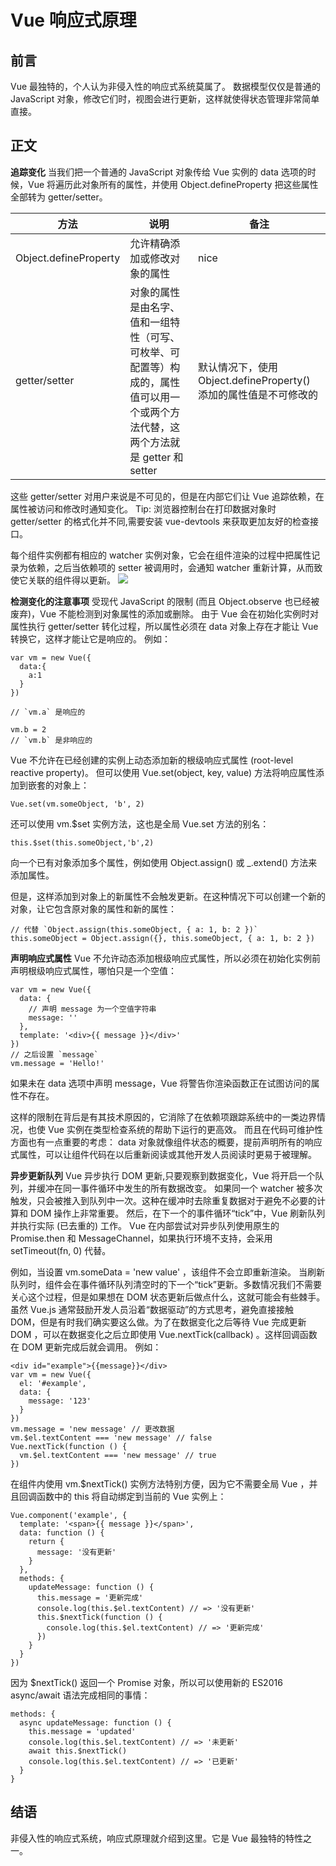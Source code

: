 # Vue 响应式原理

## 前言

Vue 最独特的，个人认为非侵入性的响应式系统莫属了。
数据模型仅仅是普通的 JavaScript 对象，修改它们时，视图会进行更新，这样就使得状态管理非常简单直接。

## 正文

<b>追踪变化</b>
当我们把一个普通的 JavaScript 对象传给 Vue 实例的 data 选项的时候，Vue 将遍历此对象所有的属性，并使用 Object.defineProperty 把这些属性全部转为 getter/setter。

| 方法                  | 说明                                                                                                                              | 备注                                                              |
| --------------------- | --------------------------------------------------------------------------------------------------------------------------------- | ----------------------------------------------------------------- |
| Object.defineProperty | 允许精确添加或修改对象的属性                                                                                                      | nice                                                              |
| getter/setter         | 对象的属性是由名字、值和一组特性（可写、可枚举、可配置等）构成的，属性值可以用一个或两个方法代替，这两个方法就是 getter 和 setter | 默认情况下，使用 Object.defineProperty() 添加的属性值是不可修改的 |

这些 getter/setter 对用户来说是不可见的，但是在内部它们让 Vue 追踪依赖，在属性被访问和修改时通知变化。
Tip: 浏览器控制台在打印数据对象时 getter/setter 的格式化并不同,需要安装 vue-devtools 来获取更加友好的检查接口。

每个组件实例都有相应的 watcher 实例对象，它会在组件渲染的过程中把属性记录为依赖，之后当依赖项的 setter 被调用时，会通知 watcher 重新计算，从而致使它关联的组件得以更新。
<img src="https://00feng00.github.io/img/vue-responsive-principle.png">

<b>检测变化的注意事项</b>
受现代 JavaScript 的限制 (而且 Object.observe 也已经被废弃)，Vue 不能检测到对象属性的添加或删除。
由于 Vue 会在初始化实例时对属性执行 getter/setter 转化过程，所以属性必须在 data 对象上存在才能让 Vue 转换它，这样才能让它是响应的。
例如：

```
var vm = new Vue({
  data:{
    a:1
  }
})

// `vm.a` 是响应的

vm.b = 2
// `vm.b` 是非响应的
```

Vue 不允许在已经创建的实例上动态添加新的根级响应式属性 (root-level reactive property)。
但可以使用 Vue.set(object, key, value) 方法将响应属性添加到嵌套的对象上：

```
Vue.set(vm.someObject, 'b', 2)
```

还可以使用 vm.$set 实例方法，这也是全局 Vue.set 方法的别名：

```
this.$set(this.someObject,'b',2)
```

向一个已有对象添加多个属性，例如使用 Object.assign() 或 \_.extend() 方法来添加属性。

但是，这样添加到对象上的新属性不会触发更新。在这种情况下可以创建一个新的对象，让它包含原对象的属性和新的属性：

```
// 代替 `Object.assign(this.someObject, { a: 1, b: 2 })`
this.someObject = Object.assign({}, this.someObject, { a: 1, b: 2 })

```

<b>声明响应式属性</b>
Vue 不允许动态添加根级响应式属性，所以必须在初始化实例前声明根级响应式属性，哪怕只是一个空值：

```
var vm = new Vue({
  data: {
    // 声明 message 为一个空值字符串
    message: ''
  },
  template: '<div>{{ message }}</div>'
})
// 之后设置 `message`
vm.message = 'Hello!'
```

如果未在 data 选项中声明 message，Vue 将警告你渲染函数正在试图访问的属性不存在。

这样的限制在背后是有其技术原因的，它消除了在依赖项跟踪系统中的一类边界情况，也使 Vue 实例在类型检查系统的帮助下运行的更高效。
而且在代码可维护性方面也有一点重要的考虑：
data 对象就像组件状态的概要，提前声明所有的响应式属性，可以让组件代码在以后重新阅读或其他开发人员阅读时更易于被理解。

<b>异步更新队列</b>
Vue 异步执行 DOM 更新,只要观察到数据变化，Vue 将开启一个队列，并缓冲在同一事件循环中发生的所有数据改变。
如果同一个 watcher 被多次触发，只会被推入到队列中一次。这种在缓冲时去除重复数据对于避免不必要的计算和 DOM 操作上非常重要。
然后，在下一个的事件循环“tick”中，Vue 刷新队列并执行实际 (已去重的) 工作。
Vue 在内部尝试对异步队列使用原生的 Promise.then 和 MessageChannel，如果执行环境不支持，会采用 setTimeout(fn, 0) 代替。

例如，当设置 vm.someData = 'new value' ，该组件不会立即重新渲染。
当刷新队列时，组件会在事件循环队列清空时的下一个“tick”更新。多数情况我们不需要关心这个过程，但是如果想在 DOM 状态更新后做点什么，这就可能会有些棘手。虽然 Vue.js 通常鼓励开发人员沿着“数据驱动”的方式思考，避免直接接触 DOM，但是有时我们确实要这么做。为了在数据变化之后等待 Vue 完成更新 DOM ，可以在数据变化之后立即使用 Vue.nextTick(callback) 。这样回调函数在 DOM 更新完成后就会调用。
例如：

```
<div id="example">{{message}}</div>
var vm = new Vue({
  el: '#example',
  data: {
    message: '123'
  }
})
vm.message = 'new message' // 更改数据
vm.$el.textContent === 'new message' // false
Vue.nextTick(function () {
  vm.$el.textContent === 'new message' // true
})
```

在组件内使用 vm.$nextTick() 实例方法特别方便，因为它不需要全局 Vue ，并且回调函数中的 this 将自动绑定到当前的 Vue 实例上：

```
Vue.component('example', {
  template: '<span>{{ message }}</span>',
  data: function () {
    return {
      message: '没有更新'
    }
  },
  methods: {
    updateMessage: function () {
      this.message = '更新完成'
      console.log(this.$el.textContent) // => '没有更新'
      this.$nextTick(function () {
        console.log(this.$el.textContent) // => '更新完成'
      })
    }
  }
})
```

因为 $nextTick() 返回一个 Promise 对象，所以可以使用新的 ES2016 async/await 语法完成相同的事情：

```
methods: {
  async updateMessage: function () {
    this.message = 'updated'
    console.log(this.$el.textContent) // => '未更新'
    await this.$nextTick()
    console.log(this.$el.textContent) // => '已更新'
  }
}
```

## 结语

非侵入性的响应式系统，响应式原理就介绍到这里。它是 Vue 最独特的特性之一。
